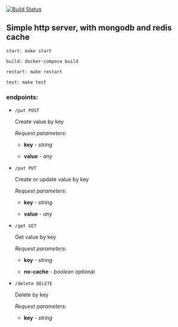[![Build Status](https://travis-ci.org/panslava/practic-min_http-server.svg?branch=master)](https://travis-ci.org/panslava/practic-min_http-server)

## Simple http server, with mongodb and redis cache

``start: make start``

``build: docker-compose build``

``restart: make restart``

``test: make test``

### endpoints:

- `/put POST`

    Create value by key
    
    *Request parameters*:
    
    - **key** - *string*
    
    - **value** - *any*
  
- `/put PUT `

    Create or update value by key
    
    *Request parameters*:
    
    - **key** - *string*
    
    - **value** - *any*
  
- `/get GET`

    Get value by key
    
    *Request parameters*:
    
    - **key** - *string*
    
    - **no-cache** - *boolean* optional
    
- `/delete DELETE`

    Delete by key
    
    *Request parameters*:
    
    - **key** - *string*
